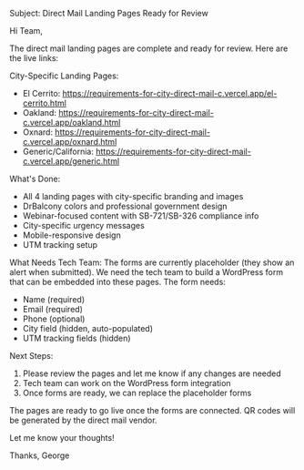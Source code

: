 Subject: Direct Mail Landing Pages Ready for Review

Hi Team,

The direct mail landing pages are complete and ready for review. Here are the live links:

City-Specific Landing Pages:
- El Cerrito: https://requirements-for-city-direct-mail-c.vercel.app/el-cerrito.html
- Oakland: https://requirements-for-city-direct-mail-c.vercel.app/oakland.html  
- Oxnard: https://requirements-for-city-direct-mail-c.vercel.app/oxnard.html
- Generic/California: https://requirements-for-city-direct-mail-c.vercel.app/generic.html

What's Done:
- All 4 landing pages with city-specific branding and images
- DrBalcony colors and professional government design
- Webinar-focused content with SB-721/SB-326 compliance info
- City-specific urgency messages
- Mobile-responsive design
- UTM tracking setup

What Needs Tech Team:
The forms are currently placeholder (they show an alert when submitted). We need the tech team to build a WordPress form that can be embedded into these pages. The form needs:
- Name (required)
- Email (required) 
- Phone (optional)
- City field (hidden, auto-populated)
- UTM tracking fields (hidden)

Next Steps:
1. Please review the pages and let me know if any changes are needed
2. Tech team can work on the WordPress form integration
3. Once forms are ready, we can replace the placeholder forms

The pages are ready to go live once the forms are connected. QR codes will be generated by the direct mail vendor.

Let me know your thoughts!

Thanks,
George
